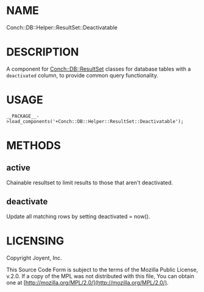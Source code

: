 # NAME

Conch::DB::Helper::ResultSet::Deactivatable

# DESCRIPTION

A component for [Conch::DB::ResultSet](../modules/Conch::DB::ResultSet) classes for database tables with a `deactivated`
column, to provide common query functionality.

# USAGE

```
__PACKAGE__->load_components('+Conch::DB::Helper::ResultSet::Deactivatable');
```

# METHODS

## active

Chainable resultset to limit results to those that aren't deactivated.

## deactivate

Update all matching rows by setting deactivated = now().

# LICENSING

Copyright Joyent, Inc.

This Source Code Form is subject to the terms of the Mozilla Public License,
v.2.0. If a copy of the MPL was not distributed with this file, You can obtain
one at [http://mozilla.org/MPL/2.0/](http://mozilla.org/MPL/2.0/).
